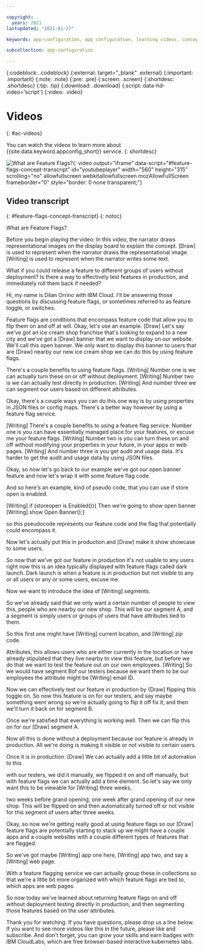 ```yaml
---

copyright:
  years: 2021
lastupdated: "2021-01-27"

keywords: app-configuration, app configuration, learning videos, concept videos, videos

subcollection: app-configuration

---
```


{:codeblock: .codeblock}
{:external: target="_blank" .external}
{:important: .important}
{:note: .note}
{:pre: .pre}
{:screen: .screen}
{:shortdesc: .shortdesc}
{:tip: .tip}
{:download: .download}
{:script: data-hd-video='script'}
{:video: .video}

# Videos
{: #ac-videos}

You can watch the videos to learn more about {{site.data.keyword.appconfig_short}} service.
{: shortdesc}

![What are Feature Flags?](https://www.youtube.com/embed/AJa2B-twtG4){: video output="iframe" data-script="#feature-flags-concept-transcript" id="youtubeplayer" width="560" height="315" scrolling="no" allowfullscreen webkitallowfullscreen mozAllowFullScreen frameborder="0" style="border: 0 none transparent;"}

## Video transcript
{: #feature-flags-concept-transcript}
{: notoc}

What are Feature Flags?

Before you begin playing the video: In this video, the narrator draws representational images on the display board to explain the concept. [Draw] is used to represent when the narrator draws the representational image. [Writing] is used to represent when the narrator writes some text.

What if you could release a feature to different groups of users without deployment?
Is there a way to effectively test features in production, and immediately roll them back if needed?

Hi, my name is Dilan Orrino with IBM Cloud. I'll be answering those questions by discussing feature flags, or sometimes referred to as feature toggle, or switches.

Feature flags are conditions that encompass feature code that allow you to flip them on and off at will.
Okay, let's use an example.
[Draw] Let's say we've got an ice cream shop franchise that's looking to expand to a new city and we've got a
[Draw] banner that we want to display on our website. We'll call this open banner.
We only want to display this banner to users that are [Draw] nearby our new ice cream shop we can do this by using feature flags.

There's a couple benefits to using feature flags.
[Writing] Number one is we can actually turn these on or off without deployment.
[Writing] Number two is we can actually test directly in production.
[Writing] And number three we can segment our users based on different attributes.

Okay, there's a couple ways you can do this one way is by using properties in JSON files or config maps. There's a better way however by using a feature flag service.

[Writing] There's a couple benefits to using a feature flag service. Number one is you can have essentially managed place for your features, or excuse me your feature flags.
[Writing] Number two is you can turn these on and off  without modifying your properties in your future, in your apps or web pages.
[Writing] And number three is you get audit and usage data. It's harder to get the audit and usage data by using JSON files.

Okay, so now let's go back to our example we've got our open banner feature and now let's wrap it with some feature flag code.

And so here's an example, kind of pseudo code, that you can use if store open is enabled.

[Writing] if (storeopen is Enabled()){
Then we're going to show open banner    
[Writing] show Open Banner();}

so this pseudocode represents our feature code and the flag that potentially could encompass it.

Now let's actually put this in production and [Draw] make it show showcase to some users.

So now that we've got our feature in production it's not usable to any users right now this is an idea typically displayed with feature flags called dark launch. Dark launch is when a feature is in production but not visible to any or all users or any or some users, excuse me.

Now we want to introduce the idea of [Writing] segments.

So we've already said that we only want a certain number of people to view this, people who are nearby our new shop. This will be our segment A, and a segment is simply users or groups of users that have attributes tied to them.

So this first one might have [Writing] current location, and [Writing] zip code.

Attributes, this allows users who are either currently in the location or have already stipulated that they live nearby to view this feature, but before we do that we want to test the feature out on our own employees. [Writing] So we would have segment Bof our testers because we want them to be our employees the attribute might be [Writing] email ID.

Now we can effectively test our feature in production by {Draw] flipping this toggle on. So now this feature is on for our testers, and say maybe something went wrong so we're actually going to flip it off fix it, and then we'll turn it back on for segment B.

Once we're satisfied that everything is working well. Then we can flip this on for our [Draw] segment A.

Now all this is done without a deployment because our feature is already in production. All we're doing is making it visible or not visible to certain users.

Once it is in production. [Draw] We can actually add a little bit of automation to this

with our testers, we did it manually, we flipped it on and off manually, but with feature flags we can actually add a time element. So let's say we only want this to be viewable for [Writing] three weeks,

two weeks before grand opening, one week after grand opening of our new shop. This will be flipped on and then automatically turned off or not visible for this segment of users after three weeks.

Okay, so now we're getting really good at using feature flags so our [Draw] feature flags are potentially starting to stack up we might have a couple apps and a couple websites with a couple different types of features that are flagged.

So we've got maybe [Writing] app one here, [Writing] app two, and say a [Writing] web page.

With a feature flagging service we can actually group these in collections so that we're a little bit more organized with which feature flags are tied to, which apps are web pages.

So now today we've learned about returning feature flags on and off without deployment testing directly in production, and then segmenting those features based on the user attributes.

Thank you for watching. If you have questions, please drop us a line below. If you want to see more videos like this in the future, please like and subscribe. And don't forget, you can grow your skills and earn badges with IBM CloudLabs, which are free browser-based interactive kubernetes labs.
